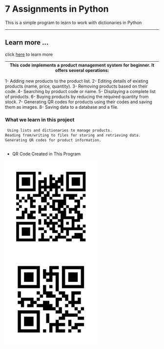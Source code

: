# 7 Assignments in Python

This is a simple program to learn to work with dictionaries in Python

---

## Learn more ...

click  [here](https://www.w3schools.com/python/python_dictionaries.asp) to learn more


| This code implements a product management system for beginner. It offers several operations: |
|-----|
1- Adding new products to the product list.
2- Editing details of existing products (name, price, quantity).
3- Removing products based on their code.
4- Searching by product code or name.
5- Displaying a complete list of products.
6- Buying products by reducing the required quantity from stock.
7- Generating QR codes for products using their codes and saving them as images.
8- Saving data to a database and a file.

### What we learn in this project


```
 Using lists and dictionaries to manage products.
Reading from/writing to files for storing and retrieving data.
Generating QR codes for product information.

```


## 
- QR Code Created in This Program
<img src="laptop.png" alt="QR for Laptop" width="300" height="300">
<img src="mobile.png" alt="QR for Laptop" width="300" height="300">


